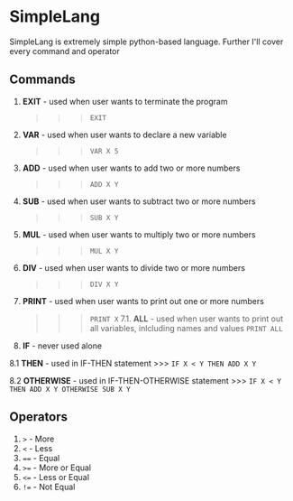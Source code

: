 # SimpleLang

SimpleLang is extremely simple python-based language. Further I'll cover every command and operator

## Commands

1. **EXIT** - used when user wants to terminate the program
    >>> `EXIT`
2. **VAR** - used when user wants to declare a new variable
    >>> `VAR X 5`
3. **ADD** - used when user wants to add two or more numbers
    >>> `ADD X Y`
4. **SUB** - used when user wants to subtract two or more numbers
    >>> `SUB X Y`
5. **MUL** - used when user wants to multiply two or more numbers
    >>> `MUL X Y`
6. **DIV** - used when user wants to divide two or more numbers
    >>> `DIV X Y`
7. **PRINT** - used when user wants to print out one or more numbers
    >>> `PRINT X`
7.1. **ALL** - used when user wants to print out all variables, inlcluding names and values
    >>> `PRINT ALL`
8. **IF** - never used alone

8.1 **THEN** - used in IF-THEN statement
    >>> `IF X < Y THEN ADD X Y`

8.2 **OTHERWISE** - used in IF-THEN-OTHERWISE statement
    >>> `IF X < Y THEN ADD X Y OTHERWISE SUB X Y`

## Operators

1. `>` - More
2. `<` - Less
3. `==` - Equal
4. `>=` - More or Equal
5. `<=` - Less or Equal
6. `!=` - Not Equal
